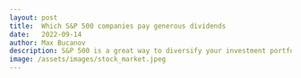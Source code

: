 ```yaml
---
layout: post
title:  Which S&P 500 companies pay generous dividends
date:   2022-09-14
author: Max Bucanov
description: S&P 500 is a great way to diversify your investment portfolio.
image: /assets/images/stock_market.jpeg
---
```


